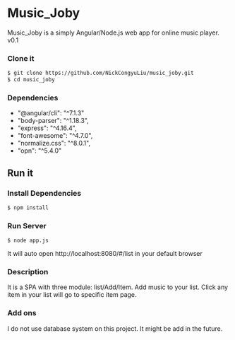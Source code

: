 # Music_Joby
Music_Joby is a simply Angular/Node.js web app for online music player.
v0.1



### Clone it

```bash
$ git clone https://github.com/NickCongyuLiu/music_joby.git
$ cd music_joby
```


### Dependencies
* "@angular/cli": "^7.1.3"
* "body-parser": "^1.18.3",
* "express": "^4.16.4",
* "font-awesome": "^4.7.0",
* "normalize.css": "^8.0.1",
* "opn": "^5.4.0"


## Run it
 
### Install Dependencies
```bash
$ npm install
```


### Run Server

```shell
$ node app.js
```

It will auto open http://localhost:8080/#/list in your default browser

### Description

It is a SPA with three module: list/Add/Item.
Add music to your list.
Click any item in your list will go to specific item page.


### Add ons

I do not use database system on this project.
It might be add in the future.
